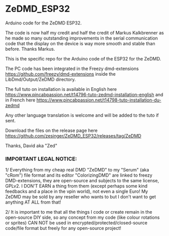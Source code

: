 # ZeDMD_ESP32
Arduino code for the ZeDMD ESP32.

The code is now half my credit and half the credit of Markus Kalkbrenner as he made so many outstanding improvements in the serial communication code that the display on the device is way more smooth and stable than before. Thanks Markus.

This is the specific repo for the Arduino code of the ESP32 for the ZeDMD.

The PC code has been integrated in the Freezy dmd-extensions https://github.com/freezy/dmd-extensions inside the LibDmd/Output/ZeDMD directory.

The full tuto on installation is available in English here https://www.pincabpassion.net/t14796-tuto-zedmd-installation-english and in French here https://www.pincabpassion.net/t14798-tuto-installation-du-zedmd

Any other language translation is welcome and will be added to the tuto if sent.

Download the files on the release page here https://github.com/zesinger/ZeDMD_ESP32/releases/tag/ZeDMD

Thanks, David aka "Zed"

### IMPORTANT LEGAL NOTICE:

1/ Everything from my cheap real DMD "ZeDMD" to my "Serum" (aka "cRom") file format and its editor "ColorizingDMD" are linked to freezy DMD-extensions, they are open-source and subjects to the same license, GPLv2.
I DON'T EARN a thing from them (except perhaps some kind feedbacks and a place in the vpin world), not even a single Euro!
My ZeDMD may be sold by any reseller who wants to but I don't want to get anything AT ALL from that!

2/ It is important to me that all the things I code or create remain in the open-source DIY side, so any concept from my code (like colour rotations or sprites) CAN NOT be used in encrypted/protected/closed-source code/file format but freely for any open-source project!
